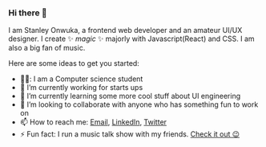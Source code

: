 ### Hi there 👋
I am Stanley Onwuka, a frontend web developer and an amateur UI/UX designer. I create ✨ _magic_ ✨ majorly with Javascript(React) and CSS. I am also a big fan of music.

Here are some ideas to get you started:

- 🧑‍🎓: I am a Computer science student
- 🔭 I’m currently working for starts ups
- 🌱 I’m currently learning some more cool stuff about UI engineering
- 👯 I’m looking to collaborate with anyone who has something fun to work on
- 📫 How to reach me: [Email](kachi2505@yahoo.com), [LinkedIn](https://www.linkedin.com/in/stanley-onwuka-804a0218a/), [Twitter](https://twitter.com/callme5t4n5)
- ⚡ Fun fact: I run a music talk show with my friends. [Check it out 😉](https://opussessions.netlify.app/)
